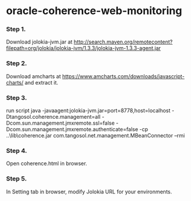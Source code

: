 # oracle-coherence-web-monitoring

### Step 1.
  Download jolokia-jvm.jar at http://search.maven.org/remotecontent?filepath=org/jolokia/jolokia-jvm/1.3.3/jolokia-jvm-1.3.3-agent.jar

### Step 2.
  Download amcharts at https://www.amcharts.com/downloads/javascript-charts/ and extract it.
  
### Step 3.
  run script
  java -javaagent:jolokia-jvm.jar=port=8778,host=localhost -Dtangosol.coherence.management=all -Dcom.sun.management.jmxremote.ssl=false -Dcom.sun.management.jmxremote.authenticate=false -cp ..\lib\coherence.jar com.tangosol.net.management.MBeanConnector –rmi

### Step 4.
  Open coherence.html in browser.

### Step 5.
In Setting tab in browser, modify Jolokia URL for your environments. 

